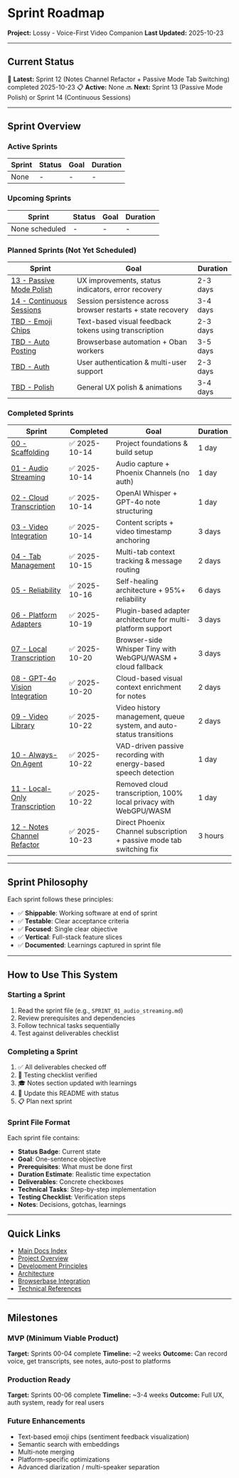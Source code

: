 # Sprint Roadmap

**Project:** Lossy - Voice-First Video Companion
**Last Updated:** 2025-10-23

---

## Current Status

🎉 **Latest:** Sprint 12 (Notes Channel Refactor + Passive Mode Tab Switching) completed 2025-10-23
📋 **Active:** None
🔜 **Next:** Sprint 13 (Passive Mode Polish) or Sprint 14 (Continuous Sessions)

---

## Sprint Overview

### Active Sprints

| Sprint | Status | Goal | Duration |
|--------|--------|------|----------|
| None | - | - | - |

### Upcoming Sprints

| Sprint | Status | Goal | Duration |
|--------|--------|------|----------|
| None scheduled | - | - | - |

### Planned Sprints (Not Yet Scheduled)

| Sprint | Goal | Duration |
|--------|------|----------|
| [13 - Passive Mode Polish](./SPRINT_13_passive_mode_polish.md) | UX improvements, status indicators, error recovery | 2-3 days |
| [14 - Continuous Sessions](./SPRINT_14_continuous_sessions.md) | Session persistence across browser restarts + state recovery | 3-4 days |
| [TBD - Emoji Chips](./planned/SPRINT_TBD_emoji_chips.md) | Text-based visual feedback tokens using transcription | 2-3 days |
| [TBD - Auto Posting](./planned/SPRINT_TBD_auto_posting.md) | Browserbase automation + Oban workers | 3-5 days |
| [TBD - Auth](./planned/SPRINT_TBD_auth.md) | User authentication & multi-user support | 2-3 days |
| [TBD - Polish](./planned/SPRINT_TBD_polish.md) | General UX polish & animations | 3-4 days |

### Completed Sprints

| Sprint | Completed | Goal | Duration |
|--------|-----------|------|----------|
| [00 - Scaffolding](./archive/SPRINT_00_scaffolding.md) | ✅ 2025-10-14 | Project foundations & build setup | 1 day |
| [01 - Audio Streaming](./archive/SPRINT_01_audio_streaming.md) | ✅ 2025-10-14 | Audio capture + Phoenix Channels (no auth) | 1 day |
| [02 - Cloud Transcription](./archive/SPRINT_02_transcription.md) | ✅ 2025-10-14 | OpenAI Whisper + GPT-4o note structuring | 1 day |
| [03 - Video Integration](./archive/SPRINT_03_video_integration.md) | ✅ 2025-10-14 | Content scripts + video timestamp anchoring | 3 days |
| [04 - Tab Management](./archive/SPRINT_04_tab_management.md) | ✅ 2025-10-15 | Multi-tab context tracking & message routing | 2 days |
| [05 - Reliability](./archive/SPRINT_05_reliability_improvements.md) | ✅ 2025-10-16 | Self-healing architecture + 95%+ reliability | 6 days |
| [06 - Platform Adapters](./archive/SPRINT_06_platform_adapters.md) | ✅ 2025-10-19 | Plugin-based adapter architecture for multi-platform support | 3 days |
| [07 - Local Transcription](./archive/SPRINT_07_local_transcription.md) | ✅ 2025-10-20 | Browser-side Whisper Tiny with WebGPU/WASM + cloud fallback | 3 days |
| [08 - GPT-4o Vision Integration](./archive/SPRINT_08_siglip_vision.md) | ✅ 2025-10-20 | Cloud-based visual context enrichment for notes | 2 days |
| [09 - Video Library](./archive/SPRINT_09_video_library.md) | ✅ 2025-10-22 | Video history management, queue system, and auto-status transitions | 2 days |
| [10 - Always-On Agent](./archive/SPRINT_10_always_on_agent.md) | ✅ 2025-10-22 | VAD-driven passive recording with energy-based speech detection | 1 day |
| [11 - Local-Only Transcription](./archive/SPRINT_11_local_only_transcription.md) | ✅ 2025-10-22 | Removed cloud transcription, 100% local privacy with WebGPU/WASM | 1 day |
| [12 - Notes Channel Refactor](./archive/SPRINT_12_notes_channel_refactor.md) | ✅ 2025-10-23 | Direct Phoenix Channel subscription + passive mode tab switching fix | 3 hours |

---

## Sprint Philosophy

Each sprint follows these principles:

- ✅ **Shippable**: Working software at end of sprint
- ✅ **Testable**: Clear acceptance criteria
- ✅ **Focused**: Single clear objective
- ✅ **Vertical**: Full-stack feature slices
- ✅ **Documented**: Learnings captured in sprint file

---

## How to Use This System

### Starting a Sprint

1. Read the sprint file (e.g., `SPRINT_01_audio_streaming.md`)
2. Review prerequisites and dependencies
3. Follow technical tasks sequentially
4. Test against deliverables checklist

### Completing a Sprint

1. ✅ All deliverables checked off
2. 📝 Testing checklist verified
3. 🎓 Notes section updated with learnings
4. 🔄 Update this README with status
5. 📋 Plan next sprint

### Sprint File Format

Each sprint file contains:
- **Status Badge**: Current state
- **Goal**: One-sentence objective
- **Prerequisites**: What must be done first
- **Duration Estimate**: Realistic time expectation
- **Deliverables**: Concrete checkboxes
- **Technical Tasks**: Step-by-step implementation
- **Testing Checklist**: Verification steps
- **Notes**: Decisions, gotchas, learnings

---

## Quick Links

- [Main Docs Index](../INDEX.md)
- [Project Overview](../01_OVERVIEW.md)
- [Development Principles](../02_PRINCIPLES.md)
- [Architecture](../03_ARCHITECTURE.md)
- [Browserbase Integration](../05_BROWSERBASE_INTEGRATION.md)
- [Technical References](../TECHNICAL_REFERENCES.md)

---

## Milestones

### MVP (Minimum Viable Product)
**Target:** Sprints 00-04 complete
**Timeline:** ~2 weeks
**Outcome:** Can record voice, get transcripts, see notes, auto-post to platforms

### Production Ready
**Target:** Sprints 00-06 complete
**Timeline:** ~3-4 weeks
**Outcome:** Full UX, auth system, ready for real users

### Future Enhancements
- Text-based emoji chips (sentiment feedback visualization)
- Semantic search with embeddings
- Multi-note merging
- Platform-specific optimizations
- Advanced diarization / multi-speaker separation
